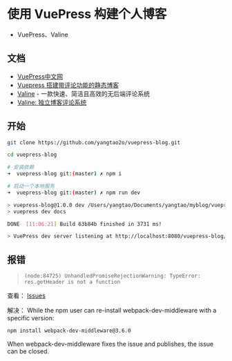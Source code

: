 # 使用 VuePress 构建个人博客

* VuePress、Valine

## 文档

* [VuePress中文网](http://caibaojian.com/vuepress/)
* [Vuepress 搭建带评论功能的静态博客](https://www.vue-js.com/topic/5bf04edcfffaa30f33091dde)
* [Valine](https://valine.js.org/) - 一款快速、简洁且高效的无后端评论系统
* [Valine: 独立博客评论系统](https://deserts.io/diy-a-comment-system/)

## 开始

```bash
git clone https://github.com/yangtao2o/vuepress-blog.git

cd vuepress-blog

# 安装依赖
➜  vuepress-blog git:(master) ✗ npm i

# 启动一个本地服务
➜  vuepress-blog git:(master) ✗ npm run dev

> vuepress-blog@1.0.0 dev /Users/yangtao/Documents/yangtao/myblog/vuepress-blog
> vuepress dev docs

DONE  [11:06:21] Build 63b84b finished in 3731 ms! 

> VuePress dev server listening at http://localhost:8080/vuepress-blog/
```


## 报错

> `(node:84725) UnhandledPromiseRejectionWarning: TypeError: res.getHeader is not a function`

查看： [Issues](https://github.com/vuejs/vuepress/issues/1417)

解决：
While the npm user can re-install webpack-dev-middleware with a specific version:

```bash
npm install webpack-dev-middleware@3.6.0
```

When webpack-dev-middleware fixes the issue and publishes, the issue can be closed.
